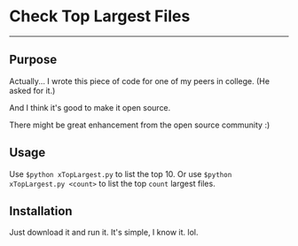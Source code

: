 # Check Top Largest Files

---

## Purpose

Actually...
I wrote this piece of code for one of my peers in college.
(He asked for it.)

And I think it's good to make it open source.

There might be great enhancement from the open source community :)

## Usage

Use `$python xTopLargest.py` to list the top 10.
Or use `$python xTopLargest.py <count>` to list the top `count` largest files.

## Installation

Just download it and run it.
It's simple, I know it. lol.

